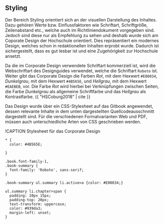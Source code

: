 ## Styling

Der Bereich Styling orientiert sich an der visuellen Darstellung des Inhaltes. Dazu gehören Werte bzw. Einflussfaktoren wie Schriftart, Schriftgröße, Zeilenabstand etc., welche auch im Richtliniendokument vorgegeben sind. Jedoch sind diese nur als Empfehlung zu sehen und deshalb wurde sich am Coporate Design der Hochschule orientiert. Dies repräsentiert ein modernes Design, welches schon in redaktionellen Inhalten erprobt wurde. Dadurch ist sichergestellt, dass es gut lesbar ist und eine Zugehörigkeit zur Hochschule ansetzt.

Da die im Corporate Design verwendete Schriftart kommerziell ist, wird die Webschriftart des Designguides verwendet, welche die Schriftart `Roboto` ist. Weiter gibt das Corporate Design die Farben _Rot_, mit dem Hexwert `#E00034`, _Dunkelgrau_, mit dem Hexwert `#4B565E`, und _Hellgrau_, mit dem Hexwert `#EAEBEB`, vor. Die Farbe _Rot_ wird hierbei bei Verknüpfungen zwischen Seiten, die Farbe _Dunkelgrau_ als allgemeine Schriftfarbe und das _Hellgrau_ als Kontrastfarbe.  {{ "HSCoburg2018" | cite }}

Das Design wurde über ein CSS-Stylesheet auf das Gitbook angewendet, dessen relevante Inhalte in dem unten dargestellten Quellcodeausschnnitt dargestellt sind. Für die verschiedenen Formatvarianten Web und PDF, müssen auch unterschiedliche Arten von CSS geschrieben werden.

!CAPTION Stylesheet für das Corporate Design
```
* {
  color: #4B565E;

}

.book.font-family-1,
.book-summary {
  font-family: 'Roboto', sans-serif;
}

.book-summary ul.summary li.active>a {color: #E00034;}

ul.summary li.chapter>span {
  padding: 10px 15px;
  padding-top: 20px;
  text-transform: uppercase;
  color: #939da3;
  margin-left: unset;
}
```
